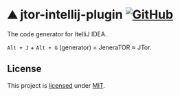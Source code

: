 # ⛰️ jtor-intellij-plugin [![GitHub](https://img.shields.io/github/license/alexengrig/jtor-intellij-plugin?style=flat&&color=informational "license")](LICENSE)

The code generator for ItelliJ IDEA.

`Alt + J` + `Alt + G` (generator) = JeneraTOR ≈ JTor.

## License

This project is [licensed](LICENSE) under [MIT](https://opensource.org/licenses/MIT).
